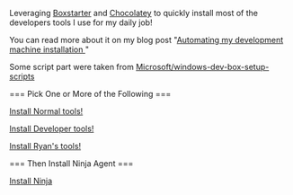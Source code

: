 Leveraging [Boxstarter](http://boxstarter.org) and [Chocolatey](http://chocolatey.org) to quickly install most of the developers tools I use for my daily job!

You can read more about it on my blog post "[Automating my development machine installation ](https://laurentkempe.com/2018/06/01/Automating-development-machine-installation/)"

Some script part were taken from [Microsoft/windows-dev-box-setup-scripts](https://github.com/Microsoft/windows-dev-box-setup-scripts)

=== Pick One or More of the Following ===

<a href='http://boxstarter.org/package/url?https://raw.githubusercontent.com/FoxHireLLC/Cacao/refs/heads/master/Normal.ps1'>Install Normal tools!</a>

<a href='http://boxstarter.org/package/url?https://raw.githubusercontent.com/FoxHireLLC/Cacao/refs/heads/master/Developer.ps1'>Install Developer tools!</a>

<a href='http://boxstarter.org/package/url?https://raw.githubusercontent.com/FoxHireLLC/Cacao/refs/heads/master/Ryan.ps1'>Install Ryan's tools!</a>

=== Then Install Ninja Agent === 

<a href='https://app.ninjarmm.com/agent/installer/b77fc1d6-e9bb-49bb-9407-46f5b0eeae02/9.0.4639/NinjaOne-Agent-Foxhire-MainOffice-WINDOWSLAPTOP.msi'>Install Ninja</a>


